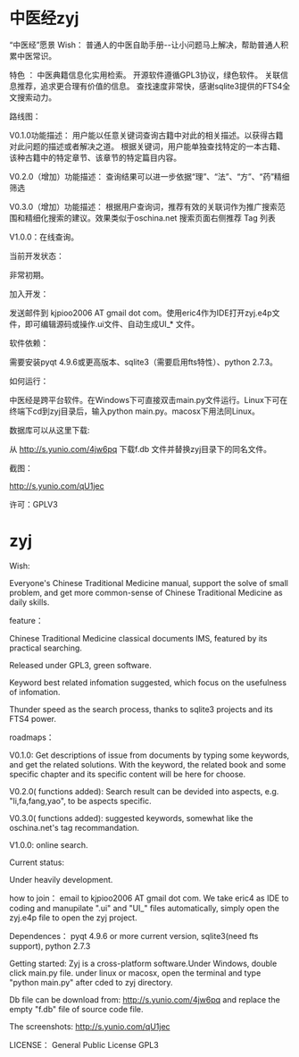中医经zyj
===

“中医经”愿景 Wish： 普通人的中医自助手册--让小问题马上解决，帮助普通人积累中医常识。 

特色 ：
中医典籍信息化实用检索。
开源软件遵循GPL3协议，绿色软件。
关联信息推荐，追求更合理有价值的信息。
查找速度非常快，感谢sqlite3提供的FTS4全文搜索动力。

路线图：

V0.1.0功能描述：
用户能以任意关键词查询古籍中对此的相关描述。以获得古籍对此问题的描述或者解决之道。
根据关键词，用户能单独查找特定的一本古籍、该种古籍中的特定章节、该章节的特定篇目内容。

V0.2.0（增加）功能描述：
查询结果可以进一步依据“理”、“法”、“方”、“药”精细筛选


V0.3.0（增加）功能描述：
根据用户查询词，推荐有效的关联词作为推广搜索范围和精细化搜索的建议。效果类似于oschina.net 搜索页面右侧推荐 Tag 列表

V1.0.0：在线查询。

当前开发状态： 

非常初期。

加入开发：

发送邮件到 kjpioo2006 AT gmail dot com。使用eric4作为IDE打开zyj.e4p文件，即可编辑源码或操作.ui文件、自动生成UI_* 文件。

软件依赖：

需要安装pyqt 4.9.6或更高版本、sqlite3（需要启用fts特性）、python 2.7.3。

如何运行：

中医经是跨平台软件。在Windows下可直接双击main.py文件运行。Linux下可在终端下cd到zyj目录后，输入python main.py。macosx下用法同Linux。

数据库可以从这里下载:

从 http://s.yunio.com/4jw6pq 下载f.db 文件并替换zyj目录下的同名文件。

截图：

http://s.yunio.com/qU1jec


许可：GPLV3

zyj
===
Wish:

Everyone's Chinese Traditional Medicine manual, support the solve of small problem, and get more common-sense of Chinese Traditional Medicine as daily skills.

feature：

Chinese Traditional Medicine classical documents IMS, featured by its practical searching.

Released under GPL3, green software.

Keyword best related infomation suggested, which focus on the usefulness of infomation.

Thunder speed as the search process, thanks to sqlite3 projects and its FTS4 power.

roadmaps：

V0.1.0:
Get descriptions of issue from documents by typing some keywords, and get the related solutions.
With the keyword, the related book and some specific chapter and its specific content will be here for choose.

V0.2.0( functions added):
Search result can be devided into aspects, e.g. "li,fa,fang,yao", to be aspects specific.

V0.3.0( functions added):
suggested keywords, somewhat like the oschina.net's tag recommandation.

V1.0.0:
online search.

Current status:

Under heavily development.

how to join：
email to kjpioo2006 AT gmail dot com. We take eric4 as IDE to coding and manupilate ".ui" and "UI_" files automatically, 
simply open the zyj.e4p file to open the zyj project.

Dependences：
pyqt 4.9.6 or more current version, sqlite3(need fts support), python 2.7.3

Getting started:
Zyj is a cross-platform software.Under Windows, double click main.py file. under linux or macosx, open the terminal and type "python main.py" after cded to zyj directory.

Db file can be download from:
http://s.yunio.com/4jw6pq and replace the empty "f.db" file of source code file.

The screenshots:
http://s.yunio.com/qU1jec

LICENSE：
General Public License GPL3
